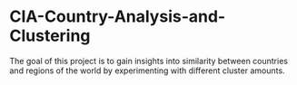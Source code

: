 # CIA-Country-Analysis-and-Clustering
The goal of this project is to gain insights into similarity between countries and regions of the world by experimenting with different cluster amounts.
